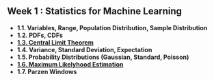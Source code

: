 
## Week 1 : Statistics for Machine Learning
   - **1.1. Variables, Range, Population Distribution, Sample Distribution**   
   - **1.2. PDFs, CDFs**
   - [**1.3. Central Limit Theorem**](https://github.com/prishita-s/winter-of-contributing/blob/main/Machine_Learning/Statistics_for_Machine_Learning/ML_1_3_Central_Limit_Theorem_(D).ipynb)
   - **1.4. Variance, Standard Deviation, Expectation**
   - **1.5. Probability Distributions (Gaussian, Standard, Poisson)**
   - [**1.6. Maximum Likelyhood Estimation**](https://github.com/amitrakshar01/winter-of-contributing/blob/Machine_Learning/Machine_Learning/Statistics_for_Machine_Learning/1.6.%20Maximum%20Likelihood%20Estimation.ipynb)
   - **1.7. Parzen Windows**
